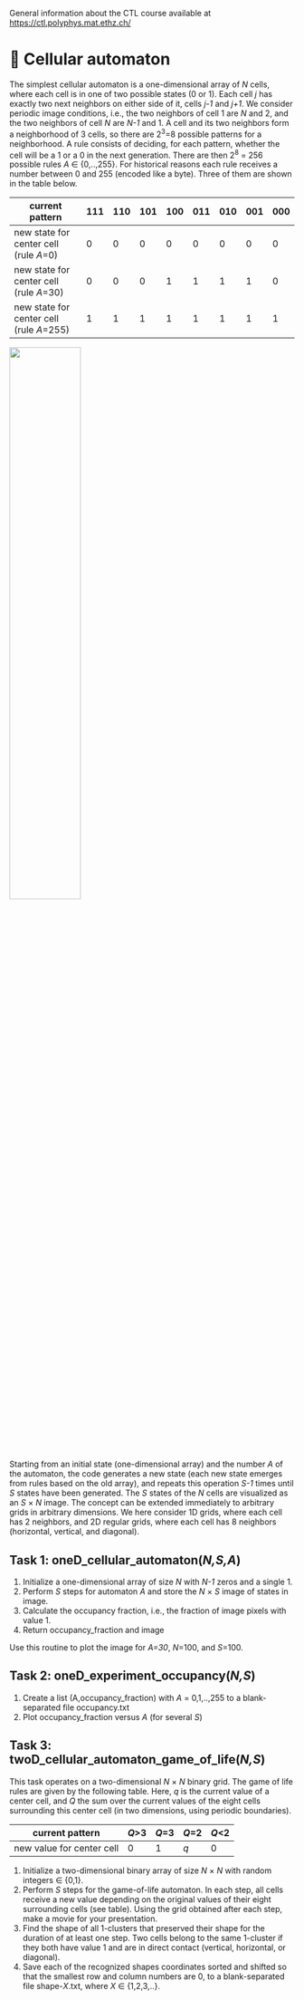General information about the CTL course available at https://ctl.polyphys.mat.ethz.ch/

# :wave: Cellular automaton

The simplest cellular automaton is a one-dimensional array of <em>N</em> cells, where each cell is in one of two possible states (0 or 1). Each cell <em>j</em> has exactly two next neighbors on either side of it, cells *j-1* and *j+1*. We consider periodic image conditions, i.e., the two neighbors of cell 1 are <em>N</em> and 2, and the two neighbors of cell *N* are *N-1* and 1. A cell and its two neighbors form a neighborhood of 3 cells, so there are 2<sup>3</sup>=8 possible patterns for a neighborhood. A rule consists of deciding, for each pattern, whether the cell will be a 1 or a 0 in the next generation. There are then 2<sup>8</sup> = 256 possible rules <em>A</em> $\in$ {0,..,255}. For historical reasons each rule receives a number between 0 and 255 (encoded like a byte). Three of them are shown in the table below. 


| current pattern | 111 | 110 | 101 | 100 | 011 | 010 | 001 | 000 
|-----------------|-----|-----|-----|-----|-----|-----|-----|----|     
| new state for center cell (rule <em>A</em>=0) | 0 | 0 | 0 | 0 | 0 | 0 | 0 | 0 
| new state for center cell (rule <em>A</em>=30) | 0 | 0 | 0 | 1 | 1 | 1 | 1 | 0 
| new state for center cell (rule <em>A</em>=255) | 1 | 1 | 1 | 1 | 1 | 1 | 1 | 1 

<img src="https://www.complexfluids.ethz.ch/images/One-d-cellular-automate-rule-30.gif" width="50%">

Starting from an initial state (one-dimensional array) and the number <em>A</em> of the automaton, the code generates a new state (each new state emerges from rules based on the old array), and repeats this operation <em>S-1</em> times until <em>S</em> states have been generated. The <em>S</em> states of the <em>N</em> cells are visualized as an *S* $\times$ *N* image.
The concept can be extended immediately to arbitrary grids in arbitrary dimensions. 
We here consider 1D grids, where each cell has 2 neighbors, and 2D regular grids, where each cell has 8 neighbors (horizontal, vertical, and diagonal). 

## Task 1: oneD_cellular_automaton(*N,S,A*)

1. Initialize a one-dimensional array of size *N* with *N-1* zeros and a single 1. 
2. Perform <em>S</em> steps for automaton *A* and store the *N* $\times$ *S* image of states in image. 
3. Calculate the occupancy fraction, i.e., the fraction of image pixels with value 1.
4. Return occupancy_fraction and image

Use this routine to plot the image for *A=30*, *N*=100, and *S*=100.

## Task 2: oneD_experiment_occupancy(*N,S*)

1. Create a list (A,occupancy_fraction) with *A* = 0,1,..,255 to a blank-separated file occupancy.txt
2. Plot occupancy_fraction versus <em>A</em> (for several *S*)

## Task 3: twoD_cellular_automaton_game_of_life(<em>N,S</em>)

This task operates on a two-dimensional *N* $\times$ *N* binary grid. The game of life rules are given by the following table. Here, <em>q</em> is the current value of a center cell, and <em>Q</em> the sum over the current values of the eight cells surrounding this center cell (in two dimensions, using periodic boundaries).

 |current pattern            | <em>Q</em>>3 | <em>Q</em>=3 | <em>Q</em>=2 | <em>Q</em><2 | 
 |----|---|---|---|---|
 |new value for center cell | 0 | 1 | <em>q</em> | 0  |  

1. Initialize a two-dimensional binary array of size *N* $\times$ <em>N</em> with random integers $\in$ {0,1}.
2. Perform <em>S</em> steps for the game-of-life automaton. In each step, all cells receive a new value depending on the original values of their eight surrounding cells (see table). Using the grid obtained after each step, make a movie for your presentation. 
3. Find the shape of all 1-clusters that preserved their shape for the duration of at least one step. Two cells belong to the same 1-cluster if they both have value 1 and are in direct contact (vertical, horizontal, or diagonal).
4. Save each of the recognized shapes coordinates sorted and shifted so that the smallest row and column numbers are 0, to a blank-separated file shape-<em>X</em>.txt, where <em>X</em> $\in$ {1,2,3,..}. 

